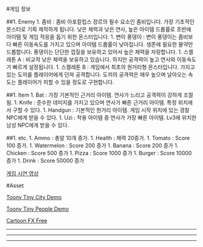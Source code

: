 #게임 정보

##1. Enemy
	1. 좀비 : 좀비 아포칼립스 장르의 필수 요소인 좀비입니다. 
	가장 기초적인 몬스터로 기획 제작하게 됩니다.
	낮은 체력과 낮은 연사, 높은 아이템 드롭률로 초반에 아이템 및 게임 적응을 돕기 위한 몬스터입니다.
	1. 변이 풍뎅이 : 변이 풍뎅이는 좀비보다 빠른 이동속도를 가지고 있으며 아이템 드롭률이 낮아집니다. 
	생존에 필요한 물약만 드롭합니다. 풍뎅이는 단단한 껍질을 보유하고 있어서 높은 체력을 자랑합니다. 
	1. 스켈레톤 A : 비교적 낮은 체력을 보유하고 있습니다. 하지만 공격력이 높고 연사와 이동속도가 빠르게 설정됩니다.
	1. 스켈레톤 B : 게임에서 최초의 원거리형 몬스터입니다.
	가지고 있는 도끼를 플레이어에게 던져 공격합니다. 
	도끼의 공격력은 매우 높으며 날아오는 속도는 플레이어가 피할 수 있을 정도로 구현합니다.

##1. Item
	1. Bat : 가장 기본적인 근거리 아이템. 연사가 느리고 공격력이 강하게 조절됨.
	1. Knife : 준수한 데미지를 가지고 있으며 연사가 빠른 근거리 아이템. 특정 위치에서 구할 수 있다.
	1. Handgun : 기본적인 원거리 아이템. 게임 시작 위치에 있는 경찰 NPC에게 받을 수 있다.
	1. Uzi : 착용 아이템 중 연사가 가장 빠른 아이템. Lv3에 위치한 남성 NPC에게 받을 수 있다.

##1. etc.
	1. Ammo : 총알 10개 증가.
	1. Health : 체력 20증가.
	1. Tomato : Score 100 증가.
	1. Watermelon : Score 200 증가
	1. Banana : Score 200 증가
	1. Chicken : Score 500 증가
	1. Pizza : Score 1000 증가
	1. Burger : Score 10000 증가
	1. Drink : Score 50000 증가

[게임 시연 영상](https://www.youtube.com/watch?v=ZEDh4ETOaVI)

#Asset

[Toony Tiny City Demo](https://assetstore.unity.com/packages/3d/environments/urban/toony-tiny-city-demo-176087)

[Toony Tiny People Demo](https://assetstore.unity.com/packages/3d/characters/toony-tiny-people-demo-113188)

[Cartoon FX Free](https://assetstore.unity.com/packages/vfx/particles/cartoon-fx-free-109565)

---
***
---